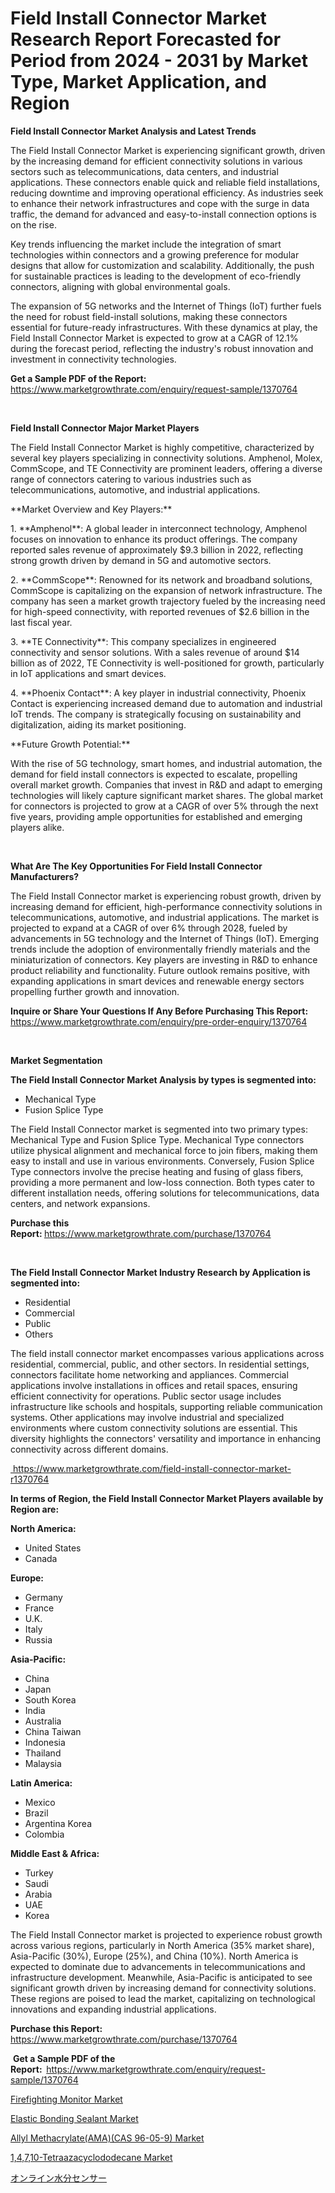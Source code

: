 <p><h1>Field Install Connector Market Research Report Forecasted for Period from 2024 -  2031 by Market Type, Market Application, and Region</h1></p><p><strong>Field Install Connector Market Analysis and Latest Trends</strong></p>
<p><p>The Field Install Connector Market is experiencing significant growth, driven by the increasing demand for efficient connectivity solutions in various sectors such as telecommunications, data centers, and industrial applications. These connectors enable quick and reliable field installations, reducing downtime and improving operational efficiency. As industries seek to enhance their network infrastructures and cope with the surge in data traffic, the demand for advanced and easy-to-install connection options is on the rise.</p><p>Key trends influencing the market include the integration of smart technologies within connectors and a growing preference for modular designs that allow for customization and scalability. Additionally, the push for sustainable practices is leading to the development of eco-friendly connectors, aligning with global environmental goals. </p><p>The expansion of 5G networks and the Internet of Things (IoT) further fuels the need for robust field-install solutions, making these connectors essential for future-ready infrastructures. With these dynamics at play, the Field Install Connector Market is expected to grow at a CAGR of 12.1% during the forecast period, reflecting the industry's robust innovation and investment in connectivity technologies.</p></p>
<p><strong>Get a Sample PDF of the Report:&nbsp;</strong> <a href="https://www.marketgrowthrate.com/enquiry/request-sample/1370764">https://www.marketgrowthrate.com/enquiry/request-sample/1370764</a></p>
<p>&nbsp;</p>
<p><strong>Field Install Connector Major Market Players</strong></p>
<p><p>The Field Install Connector Market is highly competitive, characterized by several key players specializing in connectivity solutions. Amphenol, Molex, CommScope, and TE Connectivity are prominent leaders, offering a diverse range of connectors catering to various industries such as telecommunications, automotive, and industrial applications.</p><p>**Market Overview and Key Players:**</p><p>1. **Amphenol**: A global leader in interconnect technology, Amphenol focuses on innovation to enhance its product offerings. The company reported sales revenue of approximately $9.3 billion in 2022, reflecting strong growth driven by demand in 5G and automotive sectors.</p><p>2. **CommScope**: Renowned for its network and broadband solutions, CommScope is capitalizing on the expansion of network infrastructure. The company has seen a market growth trajectory fueled by the increasing need for high-speed connectivity, with reported revenues of $2.6 billion in the last fiscal year.</p><p>3. **TE Connectivity**: This company specializes in engineered connectivity and sensor solutions. With a sales revenue of around $14 billion as of 2022, TE Connectivity is well-positioned for growth, particularly in IoT applications and smart devices.</p><p>4. **Phoenix Contact**: A key player in industrial connectivity, Phoenix Contact is experiencing increased demand due to automation and industrial IoT trends. The company is strategically focusing on sustainability and digitalization, aiding its market positioning.</p><p>**Future Growth Potential:** </p><p>With the rise of 5G technology, smart homes, and industrial automation, the demand for field install connectors is expected to escalate, propelling overall market growth. Companies that invest in R&D and adapt to emerging technologies will likely capture significant market shares. The global market for connectors is projected to grow at a CAGR of over 5% through the next five years, providing ample opportunities for established and emerging players alike.</p></p>
<p>&nbsp;</p>
<p><strong>What Are The Key Opportunities For Field Install Connector Manufacturers?</strong></p>
<p><p>The Field Install Connector market is experiencing robust growth, driven by increasing demand for efficient, high-performance connectivity solutions in telecommunications, automotive, and industrial applications. The market is projected to expand at a CAGR of over 6% through 2028, fueled by advancements in 5G technology and the Internet of Things (IoT). Emerging trends include the adoption of environmentally friendly materials and the miniaturization of connectors. Key players are investing in R&D to enhance product reliability and functionality. Future outlook remains positive, with expanding applications in smart devices and renewable energy sectors propelling further growth and innovation.</p></p>
<p><strong>Inquire or Share Your Questions If Any Before Purchasing This Report:</strong> <a href="https://www.marketgrowthrate.com/enquiry/pre-order-enquiry/1370764">https://www.marketgrowthrate.com/enquiry/pre-order-enquiry/1370764</a></p>
<p>&nbsp;</p>
<p><strong>Market Segmentation</strong></p>
<p><strong>The Field Install Connector Market Analysis by types is segmented into:</strong></p>
<p><ul><li>Mechanical Type</li><li>Fusion Splice Type</li></ul></p>
<p><p>The Field Install Connector market is segmented into two primary types: Mechanical Type and Fusion Splice Type. Mechanical Type connectors utilize physical alignment and mechanical force to join fibers, making them easy to install and use in various environments. Conversely, Fusion Splice Type connectors involve the precise heating and fusing of glass fibers, providing a more permanent and low-loss connection. Both types cater to different installation needs, offering solutions for telecommunications, data centers, and network expansions.</p></p>
<p><strong>Purchase this Report:&nbsp;</strong><a href="https://www.marketgrowthrate.com/purchase/1370764">https://www.marketgrowthrate.com/purchase/1370764</a></p>
<p>&nbsp;</p>
<p><strong>The Field Install Connector Market Industry Research by Application is segmented into:</strong></p>
<p><ul><li>Residential</li><li>Commercial</li><li>Public</li><li>Others</li></ul></p>
<p><p>The field install connector market encompasses various applications across residential, commercial, public, and other sectors. In residential settings, connectors facilitate home networking and appliances. Commercial applications involve installations in offices and retail spaces, ensuring efficient connectivity for operations. Public sector usage includes infrastructure like schools and hospitals, supporting reliable communication systems. Other applications may involve industrial and specialized environments where custom connectivity solutions are essential. This diversity highlights the connectors' versatility and importance in enhancing connectivity across different domains.</p></p>
<p><a href="https://www.marketgrowthrate.com/field-install-connector-market-r1370764">&nbsp;https://www.marketgrowthrate.com/field-install-connector-market-r1370764</a></p>
<p><strong>In terms of Region, the Field Install Connector Market Players available by Region are:</strong></p>
<p>
    <p> <strong> North America: </strong>
        <ul>
            <li>United States</li>
            <li>Canada</li>
        </ul>
        </p> 
    <p> <strong> Europe: </strong>
        <ul>
            <li>Germany</li>
            <li>France</li>
            <li>U.K.</li>
            <li>Italy</li>
            <li>Russia</li>
        </ul>
        </p> 
    <p> <strong> Asia-Pacific: </strong>
        <ul>
            <li>China</li>
            <li>Japan</li>
            <li>South Korea</li>
            <li>India</li>
            <li>Australia</li>
            <li>China Taiwan</li>
            <li>Indonesia</li>
            <li>Thailand</li>
            <li>Malaysia</li>
        </ul>
        </p> 
    <p> <strong> Latin America: </strong>
        <ul>
            <li>Mexico</li>
            <li>Brazil</li>
            <li>Argentina Korea</li>
            <li>Colombia</li>
        </ul>
        </p> 
    <p> <strong> Middle East & Africa: </strong>
        <ul>
            <li>Turkey</li>
            <li>Saudi</li>
            <li>Arabia</li>
            <li>UAE</li>
            <li>Korea</li>
        </ul>
    </p>
    </p>
<p><p>The Field Install Connector market is projected to experience robust growth across various regions, particularly in North America (35% market share), Asia-Pacific (30%), Europe (25%), and China (10%). North America is expected to dominate due to advancements in telecommunications and infrastructure development. Meanwhile, Asia-Pacific is anticipated to see significant growth driven by increasing demand for connectivity solutions. These regions are poised to lead the market, capitalizing on technological innovations and expanding industrial applications.</p></p>
<p><strong>Purchase this Report: </strong><a href="https://www.marketgrowthrate.com/purchase/1370764">https://www.marketgrowthrate.com/purchase/1370764</a></p>
<p>&nbsp;<strong>Get a Sample PDF of the Report:&nbsp;&nbsp;</strong><a href="https://www.marketgrowthrate.com/enquiry/request-sample/1370764">https://www.marketgrowthrate.com/enquiry/request-sample/1370764</a></p>
<p><strong></strong></p>
<p><p><a href="https://www.linkedin.com/pulse/booming-firefighting-monitor-market-sector-analysis-growth-81dec">Firefighting Monitor Market</a></p><p><a href="https://medium.com/@kevinllsos/elastic-bonding-sealant-market-growth-outlook-from-2024-to-2031-and-it-is-projecting-at-4-8-b62057baa22d?postPublishedType=repub">Elastic Bonding Sealant Market</a></p><p><a href="https://issuu.com/reportprime-2/docs/allyl-methacrylateamacas-96-05-9-ma_22c387f15eba27">Allyl Methacrylate(AMA)(CAS 96-05-9) Market</a></p><p><a href="https://medium.com/@kevinllsos/global-1-4-7-10-tetraazacyclododecane-market-size-and-market-trends-analysis-by-regional-outlook-86b6151ea56b">1,4,7,10-Tetraazacyclododecane Market</a></p><p><a href="https://medium.com/@johnathonoberbrunner/%E3%82%AA%E3%83%B3%E3%83%A9%E3%82%A4%E3%83%B3%E6%B9%BF%E5%BA%A6%E3%82%BB%E3%83%B3%E3%82%B5%E3%83%BC%E5%B8%82%E5%A0%B4%E3%81%AE%E8%A6%8F%E6%A8%A1-%E6%88%90%E9%95%B7%E5%8B%95%E5%90%91-%E6%A5%AD%E7%95%8C%E5%88%86%E6%9E%90-%E3%82%BF%E3%82%A4%E3%83%97%E5%88%A5-%E3%82%A2%E3%83%97%E3%83%AA%E3%82%B1%E3%83%BC%E3%82%B7%E3%83%A7%E3%83%B3%E5%88%A5-%E3%81%8A%E3%82%88%E3%81%B32024%E5%B9%B4%E3%81%8B%E3%82%892031%E5%B9%B4%E3%81%BE%E3%81%A7%E3%81%AE%E4%BA%88%E6%B8%AC-913e7f8e19be?postPublishedType=repub">オンライン水分センサー</a></p></p>